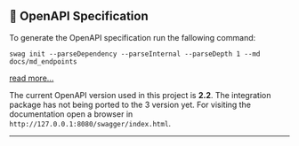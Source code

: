 ## 📙 OpenAPI Specification
To generate the OpenAPI specification run the fallowing command:

```shell
swag init --parseDependency --parseInternal --parseDepth 1 --md docs/md_endpoints
```
[read more...](https://github.com/swaggo/swag/issues/817)

The current OpenAPI version used in this project is __2.2__. The integration package has not being ported to the 3 version yet.
For visiting the documentation open a browser in ``` http://127.0.0.1:8080/swagger/index.html ```.

___
